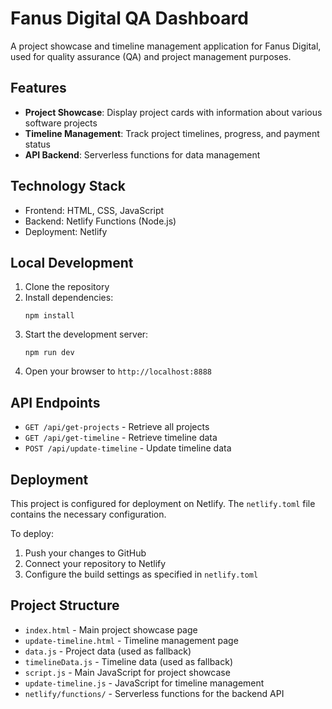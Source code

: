 # Fanus Digital QA Dashboard

A project showcase and timeline management application for Fanus Digital, used for quality assurance (QA) and project management purposes.

## Features

- **Project Showcase**: Display project cards with information about various software projects
- **Timeline Management**: Track project timelines, progress, and payment status
- **API Backend**: Serverless functions for data management

## Technology Stack

- Frontend: HTML, CSS, JavaScript
- Backend: Netlify Functions (Node.js)
- Deployment: Netlify

## Local Development

1. Clone the repository
2. Install dependencies:
   ```
   npm install
   ```
3. Start the development server:
   ```
   npm run dev
   ```
4. Open your browser to `http://localhost:8888`

## API Endpoints

- `GET /api/get-projects` - Retrieve all projects
- `GET /api/get-timeline` - Retrieve timeline data
- `POST /api/update-timeline` - Update timeline data

## Deployment

This project is configured for deployment on Netlify. The `netlify.toml` file contains the necessary configuration.

To deploy:

1. Push your changes to GitHub
2. Connect your repository to Netlify
3. Configure the build settings as specified in `netlify.toml`

## Project Structure

- `index.html` - Main project showcase page
- `update-timeline.html` - Timeline management page
- `data.js` - Project data (used as fallback)
- `timelineData.js` - Timeline data (used as fallback)
- `script.js` - Main JavaScript for project showcase
- `update-timeline.js` - JavaScript for timeline management
- `netlify/functions/` - Serverless functions for the backend API